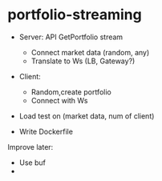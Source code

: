 # portfolio-streaming

- Server: API GetPortfolio stream
  - Connect market data (random, any)
  - Translate to Ws (LB, Gateway?)
   
- Client:
  - Random,create portfolio
  - Connect with Ws

- Load test on (market data, num of client)

- Write Dockerfile

Improve later:
- Use buf
- 